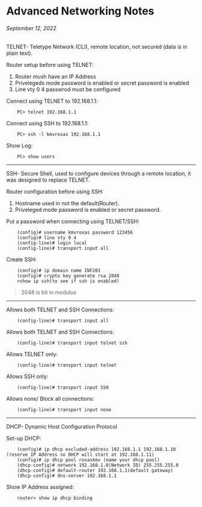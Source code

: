 # Advanced Networking Notes
###### September 12, 2022

TELNET- Teletype Network (CLI), remote location, not secured (data is in plain text).

Router setup before using TELNET:
1. Router mush have an IP Address
1. Privelegeds mode password is enabled or secret password is enabled
1. Line vty 0 4 passwrod must be configured

Connect using TELNET to 192.168.1.1:
```
    PC> telnet 192.168.1.1
```
Connect using SSH to 192.168.1.1:
```
    PC> ssh -l kmvroxas 192.168.1.1
```

Show Log:
```
    PC> show users
```
---
SSH- Secure Shell, used to configure devices through a remote location, it was designed to replace TELNET.

Router configuration before using SSH:
1. Hostname used in not the default(Router).
1. Priveleged mode password is enabled or secret password.


Put a password when connecting using TELNET/SSH:
```
    (config)# username kmvroxas password 123456
    (config)# line vty 0 4
    (config-line)# login local
    (config-line)# transport input all
```
Create SSH:
```
    (config)# ip domain name INF201
    (config)# crypto key generate rsa 2048 
    >show ip ssh(to see if ssh is enabled)
```
> 2048 is bit in modulus

---
Allows both TELNET and SSH Connections:
```
    (config-line)# transport input all 
```
Allows both TELNET and SSH Connections:
```
    (config-line)# transport input telnet ssh
```
Allows TELNET only:
```
    (config-line)# transport input telnet
```
Allows SSH only:
```
    (config-line)# transport input SSH 
```
Allows none/ Block all connections:
```
    (config-line)# transport input none 
```

---

DHCP- Dynamic Host Configuration Protocol

Set-up DHCP:
```
    (config)# ip dhcp excluded-address 192.168.1.1 192.168.1.10 (reserve IP Address so DHCP will start at 192.168.1.11)
    (config)# ip dhcp pool roxaskmv (name your dhcp pool)
    (dhcp-config)# network 192.168.1.0(Network ID) 255.255.255.0
    (dhcp-config)# default-router 192.168.1.1(default gateway)
    (dhcp-config)# dns-server 192.168.1.1
```

Show IP Address assigned:
```
    router> show ip dhcp binding
```